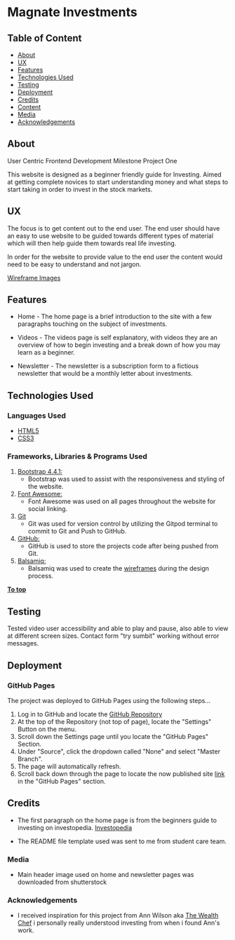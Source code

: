 # Magnate Investments 

## Table of Content 

- [About](#About)
- [UX](#UX)
- [Features](#Features)
- [Technologies Used](#Technologies-Used)
- [Testing](#Testing)
- [Deployment](#Deployment)
- [Credits](#Credits)
- [Content](#Content)
- [Media](#Media)
- [Acknowledgements](#Acknowledgements)


## About

User Centric Frontend Development Milestone Project One 

This website is designed as a beginner friendly guide for Investing. Aimed at getting complete novices to start understanding money and what steps to start taking in order to invest in the stock markets.


## UX

The focus is to get content out to the end user. The end user should have an easy to use website to be guided towards different types of material which will then help guide them towards real life investing. 

In order for the website to provide value to the end user the content would need to be easy to understand and not jargon. 

[Wireframe Images](/assets/images/wireframes.pdf)


## Features

- Home - The home page is a brief introduction to the site with a few paragraphs touching on the subject of investments.

- Videos - The videos page is self explanatory, with videos they are an overview of how to begin investing and a break down of how you may learn as a beginner. 

- Newsletter - The newsletter is a subscription form to a fictious newsletter that would be a monthly letter about investments. 

## Technologies Used

### Languages Used

-   [HTML5](https://en.wikipedia.org/wiki/HTML5)
-   [CSS3](https://en.wikipedia.org/wiki/Cascading_Style_Sheets)

### Frameworks, Libraries & Programs Used

1. [Bootstrap 4.4.1:](https://getbootstrap.com/docs/4.4/getting-started/introduction/)
    - Bootstrap was used to assist with the responsiveness and styling of the website.
1. [Font Awesome:](https://fontawesome.com/)
    - Font Awesome was used on all pages throughout the website for social linking. 
1. [Git](https://git-scm.com/)
    - Git was used for version control by utilizing the Gitpod terminal to commit to Git and Push to GitHub.
1. [GitHub:](https://github.com/)
    - GitHub is used to store the projects code after being pushed from Git.
1. [Balsamiq:](https://balsamiq.com/)
    - Balsamiq was used to create the [wireframes](/assets/images/wireframes.pdf) during the design process.


[**To top**](#Table-of-Contents)


## Testing

Tested video user accessibility and able to play and pause, also able to view at different screen sizes. 
Contact form "try sumbit" working without error messages.



## Deployment

### GitHub Pages

The project was deployed to GitHub Pages using the following steps...

1. Log in to GitHub and locate the [GitHub Repository](https://github.com/)
2. At the top of the Repository (not top of page), locate the "Settings" Button on the menu.
3. Scroll down the Settings page until you locate the "GitHub Pages" Section.
4. Under "Source", click the dropdown called "None" and select "Master Branch".
5. The page will automatically refresh.
6. Scroll back down through the page to locate the now published site [link](https://zairaafzal.github.io/MS1/) in the "GitHub Pages" section.


## Credits

- The first paragraph on the home page is from the beginners guide to investing on investopedia. [Investopedia](https://www.investopedia.com/articles/basics/06/invest1000.asp)

- The README file template used was sent to me from student care team. 

### Media

- Main header image used on home and newsletter pages was downloaded from shutterstock

### Acknowledgements

- I received inspiration for this project from Ann Wilson aka [The Wealth Chef](https://thewealthchef.com/) i personally really understood investing from when i found Ann's work. 